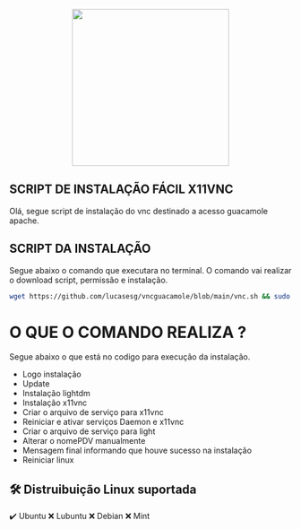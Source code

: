 <p align="center"><img width="280" src="https://allgenius.com.br/wp-content/uploads/2018/07/logotopositel.png"></p>

## SCRIPT DE INSTALAÇÃO FÁCIL X11VNC

Olá, segue script de instalação do vnc destinado a acesso guacamole apache.

## SCRIPT DA INSTALAÇÃO

Segue abaixo o comando que executara no terminal. O comando vai realizar o download script, permissão e instalação.

```bash
wget https://github.com/lucasesg/vncguacamole/blob/main/vnc.sh && sudo chmod +x vnc.sh && sudo ./vnc.sh
```
# O QUE O COMANDO REALIZA ?

Segue abaixo o que está no codigo para execução da instalação.

- Logo instalação
- Update
- Instalação lightdm
- Instalação x11vnc
- Criar o arquivo de serviço para x11vnc
- Reiniciar e ativar serviços Daemon e x11vnc
- Criar o arquivo de serviço para light
- Alterar o nomePDV manualmente
- Mensagem final informando que houve sucesso na instalação
- Reiniciar linux

## 🛠 Distruibuição Linux suportada

✔️ Ubuntu
❌ Lubuntu
❌ Debian
❌ Mint

